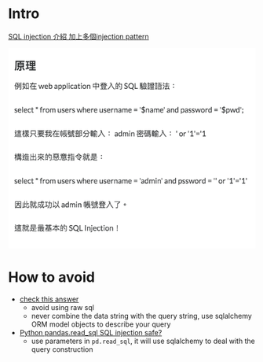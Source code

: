 # Intro
[SQL injection 介紹 加上多個injection pattern](https://ithelp.ithome.com.tw/articles/10158844)

<img src='./images/sqlinj_1.png'></img>

# How to avoid
* [check this answer](https://stackoverflow.com/questions/48870227/is-sql-injection-protection-built-into-sqlalchemys-orm-or-core)
  * avoid using raw sql
  * never combine the data string with the query string, use sqlalchemy ORM model objects to describe your query
* [Python pandas.read_sql SQL injection safe?](https://www.reddit.com/r/Python/comments/8glw9h/python_pandasread_sql_sql_injection_safe/)
  * use parameters in `pd.read_sql`, it will use sqlalchemy to deal with the query construction